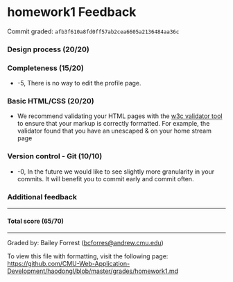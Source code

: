 homework1 Feedback
==================

Commit graded: `afb3f610a8fd0ff57ab2cea6605a2136484aa36c`

### Design process (20/20)

### Completeness (15/20)
+ -5, There is no way to edit the profile page.

### Basic HTML/CSS (20/20)
+ We recommend validating your HTML pages with the [w3c validator
    tool](http://validator.w3.org/) to ensure that your markup is correctly
    formatted. For example, the validator found that you have an unescaped &amp;
    on your home stream page

### Version control - Git (10/10)
+ -0, In the future we would like to see slightly more granularity in your
    commits. It will benefit you to commit early and commit often.

### Additional feedback

---

#### Total score (65/70)

---

Graded by: Bailey Forrest (bcforres@andrew.cmu.edu)

To view this file with formatting, visit the following page:
https://github.com/CMU-Web-Application-Development/haodongl/blob/master/grades/homework1.md
